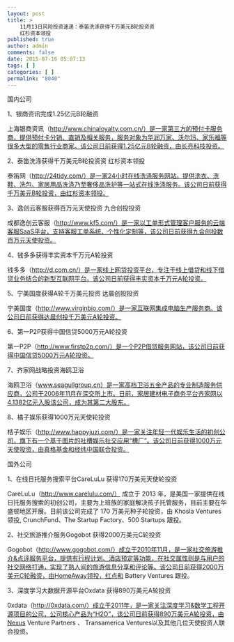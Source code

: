 ```yaml
---
layout: post
title: >
    11月13日风险投资速递：泰笛洗涤获得千万美元B轮投资资
    红杉资本领投
published: true
author: admin
comments: false
date: 2015-07-16 05:07:13
tags: [ ]
categories: [ ]
permalink: "8040"
---
```



国内公司

1、银商资讯完成1.25亿元B轮融资

上海银商资讯（http://www.chinaloyalty.com.cn/）是一家第三方的预付卡服务商，提供预付卡分销、直销及相关服务，服务对象为华润万家、沃尔玛、家乐福等很多大型的零售行业商家。该公司日前获得1.25亿元B轮融资，由长亮科技投资。

2、泰笛洗涤获得千万美元B轮投资资 红杉资本领投

泰笛网（http://24tidy.com/）是一家24小时在线洗涤服务网站。提供洗衣、洗鞋、洗包、家居用品洗涤乃至奢侈品洗护等一站式在线洗涤服务。该公司日前获得千万美元B轮投资，由红杉资本领投。

3、逸创云客服获得百万元天使投资 九合创投投资

成都逸创云客服（http://www.kf5.com/）是一家以工单形式管理客户服务的云端客服SaaS平台，支持客服工单系统、个性化定制等，该公司日前获得九合创投数百万元天使投资。

4、钱多多获得丰实资本千万元A轮投资

钱多多（http://d.com.cn/）是一家线上网贷投资平台，专注于线上借贷和线下借贷业务结合的新型互联网平台。该公司日前获得丰实资本千万元A轮投资。

5、宁美国度获得A轮千万美元投资 达晨创投投资

宁美国度（http://www.virginbio.com/）是一家互联网集成电脑生产服务商。该公司日前获得达晨创投千万美元A轮投资。

6、第一P2P获得中国信贷5000万元A轮投资

第一P2P（http://www.firstp2p.com/）是一个P2P借贷服务网站，该公司日前获得中国信贷5000万元A轮投资。

7、齐家网战略投资海鸥卫浴

海鸥卫浴（www.seagullgroup.cn）是一家高档卫浴五金产品的专业制造服务供应商，公司于2006年11月在深交所上市。日前，家居建材电子商务平台齐家网以4.1382亿元入股该公司，成为其第二大股东。

8、橘子娱乐获得1000万元天使轮投资

桔子娱乐（http://www.happyjuzi.com/）是一家关注年轻一代娱乐生活的初创公司，旗下有一个基于图片的吐槽娱乐社交应用“槽厂”。该公司日前获得1000万元天使投资，由真格基金和经纬中国联合投资。

国外公司

1、在线日托服务搜索平台CareLuLu 获得170万美元天使轮投资

CareLuLu（http://www.carelulu.com/） 成立于 2013 年，是美国一家提供在线日托服务搜索的初创公司，主要为上班族的家庭解决孩子托管服务，目前主要在华盛顿地区开展。日前该公司完成了 170 万美元种子轮投资，由 Khosla Ventures 领投, CrunchFund、The Startup Factory、500 Startups 跟投。

2、社交旅游推介服务Gogobot 获得2000万美元C轮投资

Gogobot（http://www.gogobot.com/）成立于2010年11月，是一家社交旅游推介&点评服务平台，提供有行程计划、洒店预定等功能，在社交属性则是与用户的社交网络打通，实现了熟人间的旅游信息分享和评论等。该公司日前获得2000万美元C轮融资，由HomeAway领投，红点和 Battery Ventures 跟投。

3、深度学习大数据开源平台Oxdata 获得890万美元A轮投资

0xdata（http://0xdata.com/）成立于2011年，是一家关注深度学习&数学工程开源项目的公司，公司核心产品为“H2O”，该公司日前获得890万美元A轮投资，由Nexus Venture Partners 、 Transamerica Ventures以及其他几位天使投资人联合投资。